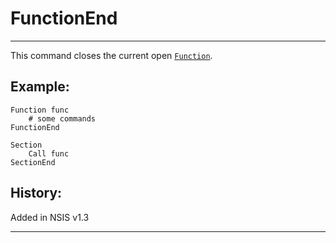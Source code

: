 # FunctionEnd

---

This command closes the current open [`Function`][1].

## Example:

	Function func
		# some commands
	FunctionEnd

	Section
		Call func
	SectionEnd

## History:

Added in NSIS v1.3

---

[1]: Function.markdown
